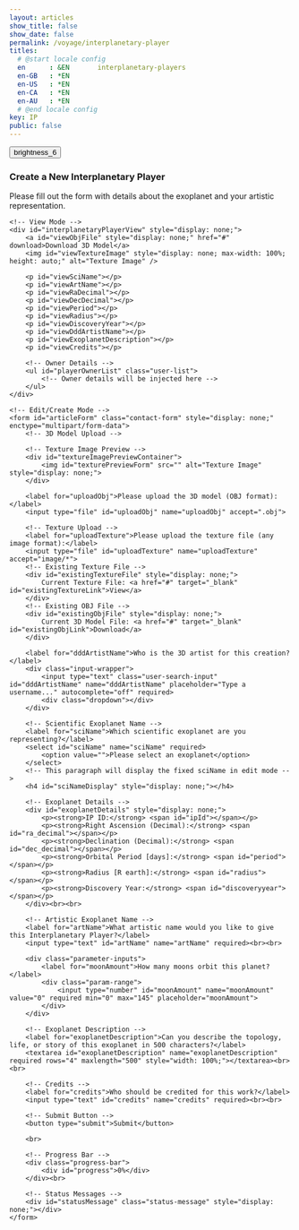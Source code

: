 ```yaml
---
layout: articles
show_title: false
show_date: false
permalink: /voyage/interplanetary-player
titles:
  # @start locale config
  en      : &EN       interplanetary-players
  en-GB   : *EN
  en-US   : *EN
  en-CA   : *EN
  en-AU   : *EN
  # @end locale config
key: IP
public: false
---
```


<div class="form-container">
    <div class="button-container">
        <div class="back-button-container">
            <a href="/voyage" title="Back to Voyage">
                <button id="backButton" class="btn button--outline-primary button--circle">
                    <span class="material-symbols-outlined">brightness_6</span>
                </button>
            </a>
        </div>
        <div class="edit-button-container">
            <button id="editButton" class="btn button--outline-primary button--circle" title="Edit Interplanetary Player" style="display: none;">
                <span class="material-symbols-outlined">edit</span> 
            </button>
        </div>
    </div>
    <h3 id="formTitle">Create a New Interplanetary Player</h3>
    <p>Please fill out the form with details about the exoplanet and your artistic representation.</p>

    <!-- View Mode -->
    <div id="interplanetaryPlayerView" style="display: none;">
        <a id="viewObjFile" style="display: none;" href="#" download>Download 3D Model</a>
        <img id="viewTextureImage" style="display: none; max-width: 100%; height: auto;" alt="Texture Image" />
        
        <p id="viewSciName"></p>
        <p id="viewArtName"></p>
        <p id="viewRaDecimal"></p>
        <p id="viewDecDecimal"></p>
        <p id="viewPeriod"></p>
        <p id="viewRadius"></p>
        <p id="viewDiscoveryYear"></p>
        <p id="viewDddArtistName"></p>
        <p id="viewExoplanetDescription"></p>
        <p id="viewCredits"></p>
        
        <!-- Owner Details -->
        <ul id="playerOwnerList" class="user-list">
            <!-- Owner details will be injected here -->
        </ul>
    </div>
        
    <!-- Edit/Create Mode -->
    <form id="articleForm" class="contact-form" style="display: none;" enctype="multipart/form-data">
        <!-- 3D Model Upload -->

        <!-- Texture Image Preview -->
        <div id="textureImagePreviewContainer">
            <img id="texturePreviewForm" src="" alt="Texture Image" style="display: none;">
        </div>

        <label for="uploadObj">Please upload the 3D model (OBJ format):</label>
        <input type="file" id="uploadObj" name="uploadObj" accept=".obj">

        <!-- Texture Upload -->
        <label for="uploadTexture">Please upload the texture file (any image format):</label>
        <input type="file" id="uploadTexture" name="uploadTexture" accept="image/*">
        <!-- Existing Texture File -->
        <div id="existingTextureFile" style="display: none;">
            Current Texture File: <a href="#" target="_blank" id="existingTextureLink">View</a>
        </div>
        <!-- Existing OBJ File -->
        <div id="existingObjFile" style="display: none;">
            Current 3D Model File: <a href="#" target="_blank" id="existingObjLink">Download</a>
        </div>

        <label for="dddArtistName">Who is the 3D artist for this creation?</label>
        <div class="input-wrapper">
            <input type="text" class="user-search-input" id="dddArtistName" name="dddArtistName" placeholder="Type a username..." autocomplete="off" required>
            <div class="dropdown"></div>
        </div>

        <!-- Scientific Exoplanet Name -->
        <label for="sciName">Which scientific exoplanet are you representing?</label>
        <select id="sciName" name="sciName" required>
            <option value="">Please select an exoplanet</option>
        </select>
        <!-- This paragraph will display the fixed sciName in edit mode -->
        <h4 id="sciNameDisplay" style="display: none;"></h4>

        <!-- Exoplanet Details -->
        <div id="exoplanetDetails" style="display: none;">
            <p><strong>IP ID:</strong> <span id="ipId"></span></p>
            <p><strong>Right Ascension (Decimal):</strong> <span id="ra_decimal"></span></p>
            <p><strong>Declination (Decimal):</strong> <span id="dec_decimal"></span></p>
            <p><strong>Orbital Period [days]:</strong> <span id="period"></span></p>
            <p><strong>Radius [R earth]:</strong> <span id="radius"></span></p>
            <p><strong>Discovery Year:</strong> <span id="discoveryyear"></span></p>
        </div><br><br>

        <!-- Artistic Exoplanet Name -->
        <label for="artName">What artistic name would you like to give this Interplanetary Player?</label>
        <input type="text" id="artName" name="artName" required><br><br>

        <div class="parameter-inputs">
            <label for="moonAmount">How many moons orbit this planet?</label>
            <div class="param-range">
                <input type="number" id="moonAmount" name="moonAmount" value="0" required min="0" max="145" placeholder="moonAmount">
            </div>
        </div>

        <!-- Exoplanet Description -->
        <label for="exoplanetDescription">Can you describe the topology, life, or story of this exoplanet in 500 characters?</label>
        <textarea id="exoplanetDescription" name="exoplanetDescription" required rows="4" maxlength="500" style="width: 100%;"></textarea><br><br>

        <!-- Credits -->
        <label for="credits">Who should be credited for this work?</label>
        <input type="text" id="credits" name="credits" required><br><br>

        <!-- Submit Button -->
        <button type="submit">Submit</button>

        <br>

        <!-- Progress Bar -->
        <div class="progress-bar">
            <div id="progress">0%</div>
        </div><br>

        <!-- Status Messages -->
        <div id="statusMessage" class="status-message" style="display: none;"></div>
    </form>
</div>

<div id="toastContainer" style="position: fixed; top: 20px; right: 20px; z-index: 1000;"></div>

<script>
    // Check for lscache availability
    if (typeof lscache === 'undefined') {
        console.warn('lscache is not available on this page.');
    } else {
        console.log('lscache is loaded and available.');
    }

    // URL Parameters
    const urlParams = new URLSearchParams(window.location.search);
    let initialMode = urlParams.get('mode'); // 'edit', 'view', or null
    let playerId = urlParams.get('playerId') || ''; // Default to '' if 'playerId' is not provided.

    // Global Variables
    let playerData = null; // Holds the current player data
    let exoplanetData = {}; // Holds exoplanet data fetched from the API
    const userId = localStorage.getItem('userId'); // Retrieve the logged-in user's ID
    let isOwner = false; // Indicates if the current user is the owner of the player
    let moonAmountInput = null; // Reference to the moonAmount input
    let currentMode = 'create'; // Current mode: 'create', 'edit', 'view'

    // Toast Function for User Notifications
    function showToast(message, type = 'success') {
        const toastContainer = document.getElementById('toastContainer');
        const toast = document.createElement('div');
        const toastId = `toast_${Date.now()}`;
        toast.classList.add('toast');
        toast.setAttribute('id', toastId);
        toast.setAttribute('role', 'alert');
        toast.setAttribute('aria-live', 'assertive');
        toast.setAttribute('aria-atomic', 'true');

        if (type === 'success') {
            toast.classList.add('success');
        } else if (type === 'error') {
            toast.classList.add('error');
        }

        // Close Button
        const closeBtn = document.createElement('button');
        closeBtn.classList.add('close-btn');
        closeBtn.innerHTML = '&times;';
        closeBtn.onclick = () => {
            toast.classList.remove('show');
            setTimeout(() => {
                const toastElem = document.getElementById(toastId);
                if (toastElem) {
                    toastElem.remove();
                }
            }, 500);
        };

        toast.appendChild(closeBtn);
        toast.appendChild(document.createTextNode(message));
        toastContainer.appendChild(toast);

        // Show the toast
        setTimeout(() => {
            toast.classList.add('show');
        }, 100);

        // Automatically hide the toast after 3 seconds
        setTimeout(() => {
            toast.classList.remove('show');
            setTimeout(() => {
                const toastElem = document.getElementById(toastId);
                if (toastElem) {
                    toastElem.remove();
                }
            }, 500);
        }, 3000);
    }

// Function to load exoplanet data from the server
async function loadExoplanetData() {
    try {
        console.log('Fetching exoplanet data from server');
        const response = await fetch('http://media.maar.world:3001/api/interplanetaryplayers/fetchExoplanetData');
        if (!response.ok) {
            throw new Error(`Failed to fetch exoplanet data: ${response.statusText}`);
        }
        const data = await response.json();
        console.log('Exoplanet data fetched:', data);
        
        // Check if data is an array and has at least one element
        if (Array.isArray(data) && data.length > 0) {
            const exoplanetArray = data[0]; // Access the first element
            exoplanetData = {}; // Initialize as an empty object
            
            // Iterate through the exoplanetArray to build exoplanetData
            Object.keys(exoplanetArray).forEach(ipId => {
                exoplanetData[ipId] = exoplanetArray[ipId];
            });
            
            console.log('Structured Exoplanet Data:', exoplanetData);
            populateExoplanetDropdown();
        } else {
            throw new Error('Exoplanet data is empty or not in the expected format.');
        }
    } catch (error) {
        console.error('Error loading exoplanet data:', error);
        showToast('Failed to load exoplanet data. Please refresh the page.', 'error');
    }
}

// Function to populate the exoplanet dropdown with data fetched from the API
function populateExoplanetDropdown() {
    const selectElement = document.getElementById('sciName');
    selectElement.innerHTML = '<option value="">Please select an exoplanet</option>';

    // Iterate over the keys in exoplanetData
    Object.keys(exoplanetData).forEach(ipId => {
        const exoplanet = exoplanetData[ipId];

        // Only add to the dropdown if artName is null or "null" (string)
        if (!exoplanet.artName || exoplanet.artName === 'null') {
            const option = document.createElement('option');
            option.value = ipId; // Set ipId as the value for the option
            option.textContent = `${ipId}: ${exoplanet.sciName}`; // Display ipId and sciName
            selectElement.appendChild(option);
        }
    });

    console.log('Exoplanet dropdown populated.');
}
    // Function to Clear Form Fields (Create Mode)
    function clearFormFields() {
        document.getElementById('sciName').value = '';
        document.getElementById('artName').value = '';
        document.getElementById('dddArtistName').value = '';
        document.getElementById('exoplanetDescription').value = '';
        document.getElementById('credits').value = '';
        document.getElementById('uploadObj').value = '';
        document.getElementById('uploadTexture').value = '';
        document.getElementById('moonAmount').value = '0'; // Reset moonAmount to a default value

        // Hide exoplanet details when in create mode.
        document.getElementById('exoplanetDetails').style.display = 'none';
    }

    // Function to Set Up Form Listeners
    function setupFormListeners() {
        // Reference to moonAmount input
        moonAmountInput = document.getElementById('moonAmount');

        // Validate moonAmount to be between 0 and 145
        moonAmountInput.addEventListener('input', function() {
            let value = parseInt(moonAmountInput.value, 10);

            if (isNaN(value) || value < 0) {
                value = 0;
            } else if (value > 145) {
                value = 145;
            }

            moonAmountInput.value = value;
        });

        // Texture Upload Preview
        document.getElementById('uploadTexture').addEventListener('change', function(event) {
            const texturePreview = document.getElementById('texturePreviewForm');
            const file = event.target.files[0];

            if (file) {
                const reader = new FileReader();
                reader.onload = function(e) {
                    texturePreview.src = e.target.result;
                    texturePreview.style.display = 'block';
                };
                reader.readAsDataURL(file);
            } else {
                if (playerData && playerData.ddd.textureURL) {
                    const textureUrl = playerData.ddd.textureURL.startsWith('http')
                        ? playerData.ddd.textureURL
                        : `https://media.maar.world${playerData.ddd.textureURL}`;
                    texturePreview.src = textureUrl;
                    texturePreview.style.display = 'block';
                } else {
                    texturePreview.src = '';
                    texturePreview.style.display = 'none';
                }
            }
        });

        // Save form data on input change
        const formElements = document.querySelectorAll('#articleForm input, #articleForm select, #articleForm textarea');
        formElements.forEach(element => {
            element.addEventListener('input', saveFormData);
        });

        // Handle form submission
        document.getElementById('articleForm').addEventListener('submit', function(event) {
            event.preventDefault();
            submitForm(); // Call submitForm when the form is submitted
        });

        // Handle change in exoplanet selection
        document.getElementById('sciName').addEventListener('change', updateDetails);
    }

    // Function to Update Exoplanet Details on Selection Change
    function updateDetails() {
        const selectedIpId = document.getElementById('sciName').value;
        const detailsDiv = document.getElementById('exoplanetDetails');
        const exoplanet = exoplanetData[selectedIpId]; // Access exoplanet by ipId

        if (!selectedIpId || !exoplanet) {
            detailsDiv.style.display = 'none';
        } else {
            // Populate the details section with exoplanet data
            document.getElementById('ipId').textContent = selectedIpId;
            document.getElementById('ra_decimal').textContent = exoplanet.ra_decimal || 'N/A';
            document.getElementById('dec_decimal').textContent = exoplanet.dec_decimal || 'N/A';
            document.getElementById('period').textContent = exoplanet.period || 'N/A';
            document.getElementById('radius').textContent = exoplanet.radius || 'N/A';
            document.getElementById('discoveryyear').textContent = exoplanet.discoveryyear || 'N/A';
            detailsDiv.style.display = 'block';
        }
    }

    // Function to Save Form Data Locally (e.g., in localStorage)
    function saveFormData() {
        const formData = {
            sciName: document.getElementById('sciName').value,
            artName: document.getElementById('artName').value,
            moonAmount: document.getElementById('moonAmount').value,
            dddArtistName: document.getElementById('dddArtistName').value,
            exoplanetDescription: document.getElementById('exoplanetDescription').value,
            credits: document.getElementById('credits').value
        };
        localStorage.setItem('protoFormData', JSON.stringify(formData));
    }

    // Function to Load Saved Form Data (Optional)
    function loadFormData() {
        const savedData = JSON.parse(localStorage.getItem('protoFormData'));
        if (savedData) {
            document.getElementById('sciName').value = savedData.sciName || '';
            document.getElementById('artName').value = savedData.artName || '';
            document.getElementById('moonAmount').value = savedData.moonAmount || '0';
            document.getElementById('dddArtistName').value = savedData.dddArtistName || '';
            document.getElementById('exoplanetDescription').value = savedData.exoplanetDescription || '';
            document.getElementById('credits').value = savedData.credits || '';
        }
    }

    // Function to Handle Success Response after Creation or Editing
    function handleSuccessResponse(response) {
        // Determine the success message based on the action
        const successMessage = currentMode === 'edit'
            ? 'Interplanetary Player updated successfully!'
            : 'Interplanetary Player created successfully!';
        
        showToast(successMessage, 'success');

        // Clear form data cache
        clearProfileCache(userId);

        // Extract the new player ID from the response
        const newPlayerId = currentMode === 'edit'
            ? response.player._id // Access the player ID when editing
            : response.playerId || response.config._id; // Fall back to playerId or _id when creating

        if (newPlayerId) {
            setTimeout(() => {
                window.location.href = `/voyage/interplanetary-player?mode=view&playerId=${newPlayerId}`;
            }, 1000);
        } else {
            console.error('Player ID not found in the response.');
            showToast('Player ID missing. Please contact support.', 'error');
        }
    }

    // Function to Submit the Form for Creating or Editing an Interplanetary Player
// Function to submit the form for creating or editing an Interplanetary Player
async function submitForm() {
    const submitButton = document.querySelector('#articleForm button[type="submit"]');
    if (submitButton) {
        submitButton.disabled = true;
        submitButton.textContent = 'Submitting...';
    }

    const method = currentMode === 'edit' ? 'PUT' : 'POST';
    const url = method === 'PUT' 
        ? `http://media.maar.world:3001/api/interplanetaryplayers/${playerId}` 
        : 'http://media.maar.world:3001/api/interplanetaryplayers';

    console.log('Submitting form with method:', method);
    console.log('URL:', url);

    let moonAmount = parseInt(document.getElementById('moonAmount').value, 10);
    moonAmount = isNaN(moonAmount) || moonAmount < 0 ? 0 : moonAmount > 145 ? 145 : moonAmount;

    const selectedIpId = currentMode === 'edit' && playerData ? playerData.ipId : document.getElementById('sciName').value;
    console.log('Selected ipId:', selectedIpId);

    if (!selectedIpId && currentMode !== 'edit') {
        showToast('Please select a valid exoplanet.', 'error');
        if (submitButton) {
            submitButton.disabled = false;
            submitButton.textContent = 'Submit';
        }
        return;
    }

    // Determine sciName based on mode
    let sciName = 'Unknown Exoplanet';
    if (currentMode === 'edit') {
        sciName = document.getElementById('sciNameDisplay').textContent.trim() || 'Unknown Exoplanet';
    } else {
        // Create Mode: Get sciName from selectedIpId
        if (selectedIpId && exoplanetData[selectedIpId]) {
            sciName = exoplanetData[selectedIpId].sciName || 'Unknown Exoplanet';
        }
    }
    console.log('Determined sciName:', sciName);

    // Prepare configData
    const configData = {
        ownerId: userId,
        isPublic: false,
        ipId: selectedIpId,
        artName: document.getElementById('artName').value.trim(),
        moonAmount,
        sciName,
        ra_decimal: parseFloat(document.getElementById('ra_decimal').textContent.replace('Right Ascension (Decimal): ', '')) || 0,
        dec_decimal: parseFloat(document.getElementById('dec_decimal').textContent.replace('Declination (Decimal): ', '')) || 0,
        period: parseFloat(document.getElementById('period').textContent.replace('Orbital Period [days]: ', '')) || 0,
        radius: parseFloat(document.getElementById('radius').textContent.replace('Radius [R earth]: ', '')) || 0,
        discoveryyear: parseInt(document.getElementById('discoveryyear').textContent.replace('Discovery Year: ', ''), 10) || 0,
        description: document.getElementById('exoplanetDescription').value.trim(),
        credits: document.getElementById('credits').value.trim(),
        ddd: {
            dddArtist: document.getElementById('dddArtistName').value.trim(),
            objURL: playerData?.ddd?.objURL || '',
            textureURL: playerData?.ddd?.textureURL || ''
        }
    };

    console.log('Config data to be sent:', configData);

    // Validate Required Fields
    if (!configData.artName) {
        showToast('Artistic Name is required.', 'error');
        if (submitButton) {
            submitButton.disabled = false;
            submitButton.textContent = 'Submit';
        }
        return;
    }

    if (!configData.description) {
        showToast('Exoplanet Description is required.', 'error');
        if (submitButton) {
            submitButton.disabled = false;
            submitButton.textContent = 'Submit';
        }
        return;
    }

    try {
        let fileData = {};

        // Handle File Uploads
        const objFile = document.getElementById('uploadObj').files[0];
        const textureFile = document.getElementById('uploadTexture').files[0];

        if (objFile || textureFile) {
            const uploadFiles = new FormData();
            uploadFiles.append('ipId', selectedIpId);

            if (objFile) {
                uploadFiles.append('uploadObj', objFile);
                console.log('Appending obj file:', objFile.name);
            } else if (playerData && playerData.ddd.objURL) {
                uploadFiles.append('existingObjURL', playerData.ddd.objURL);
                console.log('Appending existing obj URL:', playerData.ddd.objURL);
            }

            if (textureFile) {
                uploadFiles.append('uploadTexture', textureFile);
                console.log('Appending texture file:', textureFile.name);
            } else if (playerData && playerData.ddd.textureURL) {
                uploadFiles.append('existingTextureURL', playerData.ddd.textureURL);
                console.log('Appending existing texture URL:', playerData.ddd.textureURL);
            }

            // Upload Files
            const uploadResponse = await fetch('http://media.maar.world:3001/api/interplanetaryplayers/uploadModelFiles', {
                method: 'POST',
                body: uploadFiles
            });

            if (!uploadResponse.ok) {
                throw new Error(`Failed to upload files: ${uploadResponse.statusText}`);
            }

            fileData = await uploadResponse.json();
            console.log('Files uploaded successfully:', fileData);

            // Update configData with new URLs if uploaded
            if (fileData.uploadObjURL) {
                configData.ddd.objURL = fileData.uploadObjURL;
            }
            if (fileData.uploadTextureURL) {
                configData.ddd.textureURL = fileData.uploadTextureURL;
            }
        }

        // Update Exoplanet Artistic Name
        if (configData.artName) {
            const updateArtNameResponse = await fetch('http://media.maar.world:3001/api/interplanetaryplayers/updateExoplanet', {
                method: 'POST',
                headers: {
                    'Content-Type': 'application/json'
                },
                body: JSON.stringify({ ipId: selectedIpId, artName: configData.artName })
            });

            if (!updateArtNameResponse.ok) {
                throw new Error(`Failed to update artistic name: ${updateArtNameResponse.statusText}`);
            }

            const updateArtNameData = await updateArtNameResponse.json();

            if (!updateArtNameData.artName) {
                throw new Error('Artistic name update failed.');
            }

            console.log('Artistic name updated successfully:', updateArtNameData);
        }

        // Submit the main form data
        const formResponse = await fetch(url, {
            method: method,
            headers: {
                'Content-Type': 'application/json'
            },
            body: JSON.stringify(configData)
        });

        const formDataResponse = await formResponse.json();
        console.log('Server response:', formDataResponse);

        if (formDataResponse.success) {
            handleSuccessResponse(formDataResponse);
        } else {
            throw new Error(formDataResponse.message || 'An error occurred during submission.');
        }

    } catch (error) {
        console.error('Error:', error);
        showToast(`Error: ${error.message}`, 'error');
    } finally {
        // Re-enable the submit button and reset progress bar
        if (submitButton) {
            submitButton.disabled = false;
            submitButton.textContent = 'Submit';
        }
        document.getElementById('progress').style.width = '0%';
        document.getElementById('progress').textContent = '';
    }
}

    // Function to Update the Exoplanet Artistic Name
    async function updateExoplanetArtName(ipId, artName) {
        try {
            console.log('Updating exoplanet artistic name for ipId:', ipId, 'artName:', artName);
            const response = await fetch('http://media.maar.world:3001/api/interplanetaryplayers/updateExoplanet', {
                method: 'POST',
                headers: {
                    'Content-Type': 'application/json'
                },
                body: JSON.stringify({ ipId, artName })
            });

            if (!response.ok) {
                throw new Error(`Failed to update artistic name: ${response.statusText}`);
            }

            const data = await response.json();

            if (!data.artName) {
                throw new Error('Artistic name update failed.');
            }

            console.log('Artistic name updated successfully:', data);
            showToast('Interplanetary Player data updated successfully!', 'success');

            // Reload the player data and switch to view mode
            await loadInterplanetaryPlayersDetails(playerId);
            setFormMode('view');
        } catch (error) {
            console.error('Failed to update artistic name:', error);
            showToast('Failed to update exoplanet artistic name. Please try again.', 'error');
            enableForm();
        }
    }

    // Function to Enable the Form (used on error)
    function enableForm() {
        document.getElementById('articleForm').querySelectorAll('input, select, textarea, button').forEach(element => {
            element.disabled = false;
        });
    }

    // Function to Handle Success Response after Creation or Editing
    function handleSuccessResponse(response) {
        // Determine the success message based on the action
        const successMessage = currentMode === 'edit'
            ? 'Interplanetary Player updated successfully!'
            : 'Interplanetary Player created successfully!';
        
        showToast(successMessage, 'success');

        // Clear form data cache
        clearProfileCache(userId);

        // Extract the new player ID from the response
        const newPlayerId = currentMode === 'edit'
            ? response.player._id // Access the player ID when editing
            : response.playerId || response.config._id; // Fall back to playerId or _id when creating

        if (newPlayerId) {
            setTimeout(() => {
                window.location.href = `/voyage/interplanetary-player?mode=view&playerId=${newPlayerId}`;
            }, 1000);
        } else {
            console.error('Player ID not found in the response.');
            showToast('Player ID missing. Please contact support.', 'error');
        }
    }

    // Function to Load Interplanetary Player Details from the Server
    async function loadInterplanetaryPlayersDetails(playerId) {
        try {
            const response = await fetch(`http://media.maar.world:3001/api/interplanetaryplayers/${playerId}`);
            if (!response.ok) {
                throw new Error(`Failed to fetch player details: ${response.statusText}`);
            }
            const data = await response.json();

            if (!data.success) {
                console.error('Error fetching player details:', data.message);
                showToast('Failed to load player details. Please try again.', 'error');
                return;
            }

            playerData = data.player; // Assign fetched data to playerData.
            isOwner = playerData.ownerId === userId; // Check ownership
            console.log('Is user the owner?', isOwner);

            // Show the edit button only if the user is the owner
            const editButton = document.getElementById('editButton');
            if (editButton) {
                editButton.style.display = isOwner ? 'block' : 'none';
            }

            // Populate modes with data
            populateEditMode(playerData);
            populateViewMode(playerData);
        } catch (error) {
            console.error('Error loading interplanetary player details:', error);
            showToast('Error loading player details. Please try again.', 'error');
        }
    }

    // Function to Populate Edit Mode with Player Data
    function populateEditMode(playerData) {
        // Handle sciName: show as text and hide the selector in edit mode
        const sciNameDisplay = document.getElementById('sciNameDisplay');
        const sciNameSelect = document.getElementById('sciName');

        console.log('Player data received:', JSON.stringify(playerData, null, 2));

        if (currentMode === 'edit') {
            // Show the scientific name as plain text and hide the dropdown
            sciNameDisplay.textContent = playerData.sciName || 'Unknown Exoplanet';
            sciNameDisplay.style.display = 'block';
            sciNameSelect.style.display = 'none';
            sciNameSelect.required = false; // Remove the required attribute when hidden

            // Populate other form fields with data from playerData for editing
            document.getElementById('artName').value = playerData.artName || '';
            document.getElementById('moonAmount').value = playerData.moonAmount || '0';
            document.getElementById('ra_decimal').textContent = playerData.ra_decimal?.$numberDecimal || 'N/A';
            document.getElementById('dec_decimal').textContent = playerData.dec_decimal?.$numberDecimal || 'N/A';
            document.getElementById('period').textContent = playerData.period?.$numberDecimal || 'N/A';
            document.getElementById('radius').textContent = playerData.radius?.$numberDecimal || 'N/A';
            document.getElementById('discoveryyear').textContent = playerData.discoveryyear?.$numberDecimal || 'N/A';

            // Populate 3D artist name
            const dddArtistNameField = document.getElementById('dddArtistName');
            dddArtistNameField.value = playerData.ddd?.dddArtist || '';

            // Populate exoplanet description
            document.getElementById('exoplanetDescription').value = playerData.description || '';

            // Populate credits
            document.getElementById('credits').value = playerData.credits || '';

            const baseUrl = 'https://media.maar.world';

            // Display existing OBJ file
            const existingObjFileDiv = document.getElementById('existingObjFile');
            const existingObjLink = document.getElementById('existingObjLink');
            if (playerData.ddd?.objURL) {
                const objUrl = playerData.ddd.objURL.startsWith('http')
                    ? playerData.ddd.objURL
                    : `${baseUrl}${playerData.ddd.objURL}`;
                existingObjLink.href = objUrl;
                existingObjLink.textContent = playerData.ddd.objURL.split('/').pop(); // Show file name
                existingObjFileDiv.style.display = 'block';
            } else {
                existingObjFileDiv.style.display = 'none';
            }

            // Display existing Texture file
            const existingTextureFileDiv = document.getElementById('existingTextureFile');
            const existingTextureLink = document.getElementById('existingTextureLink');
            const texturePreview = document.getElementById('texturePreviewForm');

            if (playerData.ddd?.textureURL) {
                const textureUrl = playerData.ddd.textureURL.startsWith('http')
                    ? playerData.ddd.textureURL
                    : `${baseUrl}${playerData.ddd.textureURL}`;
                existingTextureLink.href = textureUrl;
                existingTextureLink.textContent = playerData.ddd.textureURL.split('/').pop(); // Show file name
                existingTextureFileDiv.style.display = 'block';

                // Display texture image preview
                texturePreview.src = textureUrl;
                texturePreview.alt = `Texture of ${playerData.sciName || 'Exoplanet'}`;
                texturePreview.style.display = 'block';
            } else {
                existingTextureFileDiv.style.display = 'none';
                texturePreview.style.display = 'none';
            }
        }
    }

    // Function to Populate View Mode with Player Data
    function populateViewMode(playerData) {
        // Populate the view container with data and make labels bold
        document.getElementById('viewSciName').innerHTML = `<strong>Scientific Name:</strong> ${playerData.sciName || 'N/A'}`;
        document.getElementById('viewArtName').innerHTML = `<strong>Artistic Name:</strong> ${playerData.artName || 'N/A'}`;
        document.getElementById('viewRaDecimal').innerHTML = `<strong>Right Ascension (Decimal):</strong> ${playerData.ra_decimal?.$numberDecimal || 'N/A'}`;
        document.getElementById('viewDecDecimal').innerHTML = `<strong>Declination (Decimal):</strong> ${playerData.dec_decimal?.$numberDecimal || 'N/A'}`;
        document.getElementById('viewPeriod').innerHTML = `<strong>Orbital Period [days]:</strong> ${playerData.period?.$numberDecimal || 'N/A'}`;
        document.getElementById('viewRadius').innerHTML = `<strong>Radius [R earth]:</strong> ${playerData.radius?.$numberDecimal || 'N/A'}`;
        document.getElementById('viewDiscoveryYear').innerHTML = `<strong>Discovery Year:</strong> ${playerData.discoveryyear?.$numberDecimal || 'N/A'}`;
        
        // **3D Artist as Clickable Handler**
        document.getElementById('viewDddArtistName').innerHTML = `<strong>3D Artist:</strong> ${playerData.ddd?.dddArtist ? `<a href="/xplorer/?username=${encodeURIComponent(playerData.ddd.dddArtist)}" target="_self">@${playerData.ddd.dddArtist}</a>` : 'N/A'}`;
        
        document.getElementById('viewExoplanetDescription').innerHTML = `<strong>Description:</strong> ${playerData.description || 'N/A'}`;
        document.getElementById('viewCredits').innerHTML = `<strong>Credits:</strong> ${playerData.credits || 'N/A'}`;
        
        // Show or hide Download 3D Model link
        const viewObjFile = document.getElementById('viewObjFile');
        if (playerData.ddd?.objURL) {
            viewObjFile.href = playerData.ddd.objURL.startsWith('http') ? playerData.ddd.objURL : `https://media.maar.world${playerData.ddd.objURL}`;
            viewObjFile.textContent = 'Download 3D Model';
            viewObjFile.style.display = 'block';
        } else {
            viewObjFile.style.display = 'none';
        }
        
        // Show or hide Texture Image
        const viewTextureImage = document.getElementById('viewTextureImage');
        if (playerData.ddd?.textureURL) {
            const textureUrl = playerData.ddd.textureURL.startsWith('http') ? playerData.ddd.textureURL : `https://media.maar.world${playerData.ddd.textureURL}`;
            viewTextureImage.src = textureUrl;
            viewTextureImage.alt = `Texture of ${playerData.sciName || 'Exoplanet'}`;
            viewTextureImage.style.display = 'block';
        } else {
            viewTextureImage.style.display = 'none';
        }
        
        // **Populate Interplanetary Player Owner Details**
        populatePlayerOwnerDetails(playerData.ownerDetails);
    }

    // Function to Populate the Interplanetary Player Owner Details
    function populatePlayerOwnerDetails(ownerDetails) {
        const playerOwnerList = document.getElementById('playerOwnerList');
        
        console.log("Player Owner Data:", ownerDetails);

        if (ownerDetails) {
            playerOwnerList.innerHTML = `
                <li class="user-list-item">
                    <div class="user-profile-pic">
                        <img src="https://media.maar.world${ownerDetails.profileImage || '/default_profile.png'}" alt="${ownerDetails.username}">
                    </div>
                    <div class="user-details">
                        <div class="user-display-name">${ownerDetails.displayName || 'Unknown'}</div>
                        <div class="user-username">
                            <a href="/xplorer/?username=${encodeURIComponent(ownerDetails.username)}" target="_self">
                                @${ownerDetails.username || 'Unknown'}
                            </a>
                        </div>
                    </div>
                </li>`;
        } else {
            playerOwnerList.innerHTML = '<li>No owner details available.</li>';
        }
    }

    /**
     * Function to Clear Cached Profiles.
     */
    function clearProfileCache(userId) {
        if (typeof lscache === 'undefined') {
            console.warn('lscache is not available. Skipping cache clearing.');
            return;
        }

        const cacheKey = `profile_${userId}`;
        const cachedProfile = lscache.get(cacheKey);
        if (cachedProfile) {
            lscache.remove(cacheKey);
            console.log(`Profile cache cleared for user`);
        } else {
            console.log(`No cache found for user`);
        }
    }

    // Function to Toggle Between Edit and View Modes
    function toggleEditMode() {
        if (currentMode === 'view') {
            if (playerData) { // Ensure playerData is loaded
                setFormMode('edit');
                updateURL('edit', playerId);
            } else {
                showToast('Player data is still loading. Please wait...', 'error');
                console.warn('Attempted to switch to edit mode before playerData was loaded.');
            }
        } else if (currentMode === 'edit') {
            setFormMode('view');
            updateURL('view', playerId);
            loadInterplanetaryPlayersDetails(playerId); // Reload data to discard changes
        }
    }

    // Function to Set the Current Mode (View, Edit, Create)
    function setFormMode(newMode) {
        currentMode = newMode;
        const isViewMode = currentMode === 'view';
        const isEditMode = currentMode === 'edit';
        const isCreateMode = currentMode === 'create';

        // Toggle visibility of form and view sections
        const articleForm = document.getElementById('articleForm');
        const interplanetaryPlayerView = document.getElementById('interplanetaryPlayerView');
        const editButton = document.getElementById('editButton');

        if (isViewMode) {
            interplanetaryPlayerView.style.display = 'block';
            articleForm.style.display = 'none';
            
            // Set Edit Button to show 'Edit' icon and title
            if (editButton) {
                editButton.innerHTML = `<span class="material-symbols-outlined">edit</span>`;
                editButton.title = 'Edit Interplanetary Player';
                editButton.style.display = isOwner ? 'block' : 'none';
            }

            // Set form title
            const formTitle = document.getElementById('formTitle');
            if (formTitle) {
                formTitle.textContent = 'Interplanetary Player Details';
            }
        } else if (isEditMode) {
            interplanetaryPlayerView.style.display = 'none';
            articleForm.style.display = 'block';
            
            // Set Edit Button to show 'View' icon and title
            if (editButton) {
                editButton.innerHTML = `<span class="material-symbols-outlined">visibility</span>`;
                editButton.title = 'View Interplanetary Player';
                editButton.style.display = 'block';
            }

            // Set form title
            const formTitle = document.getElementById('formTitle');
            if (formTitle) {
                formTitle.textContent = 'Edit Interplanetary Player';
            }
        } else if (isCreateMode) {
            interplanetaryPlayerView.style.display = 'none';
            articleForm.style.display = 'block';
            
            // Hide Edit Button in Create Mode
            if (editButton) {
                editButton.style.display = 'none';
            }

            // Set form title
            const formTitle = document.getElementById('formTitle');
            if (formTitle) {
                formTitle.textContent = 'Create a New Interplanetary Player';
            }
        }
    }

    // Function to Update the URL Without Reloading the Page
    function updateURL(mode, playerId) {
        const newURL = `/voyage/interplanetary-player?mode=${mode}&playerId=${playerId}`;
        if (history.pushState) {
            history.pushState({ mode, playerId }, '', newURL);
        } else {
            // Fallback for older browsers
            window.location.href = newURL;
        }
    }

    // Handle Browser Navigation (Back/Forward)
    window.addEventListener('popstate', (event) => {
        if (event.state) {
            setFormMode(event.state.mode);
        } else {
            // Default to view mode if no state is available
            setFormMode('view');
        }
    });

    // Initialize the Form on Page Load
    document.addEventListener('DOMContentLoaded', async () => {
        setupFormListeners();
        loadExoplanetData();

        // Determine initial mode based on URL parameters
        if (initialMode === 'edit' && playerId) {
            currentMode = 'edit';
            await loadInterplanetaryPlayersDetails(playerId);
        } else if (playerId) {
            currentMode = 'view';
            await loadInterplanetaryPlayersDetails(playerId);
        } else {
            currentMode = 'create';
            clearFormFields();
        }

        setFormMode(currentMode);

        // Push the initial state to history
        history.replaceState({ mode: currentMode, playerId }, '', window.location.href);
    });

    // Function to Load Interplanetary Player Details from the Server
    async function loadInterplanetaryPlayersDetails(playerId) {
        try {
            const response = await fetch(`http://media.maar.world:3001/api/interplanetaryplayers/${playerId}`);
            if (!response.ok) {
                throw new Error(`Failed to fetch player details: ${response.statusText}`);
            }
            const data = await response.json();

            if (!data.success) {
                console.error('Error fetching player details:', data.message);
                showToast('Failed to load player details. Please try again.', 'error');
                return;
            }

            playerData = data.player; // Assign fetched data to playerData.
            isOwner = playerData.ownerId === userId; // Check ownership
            console.log('Is user the owner?', isOwner);

            // Show the edit button only if the user is the owner
            const editButton = document.getElementById('editButton');
            if (editButton) {
                editButton.style.display = isOwner ? 'block' : 'none';
            }

            // Populate modes with data
            populateEditMode(playerData);
            populateViewMode(playerData);
        } catch (error) {
            console.error('Error loading interplanetary player details:', error);
            showToast('Error loading player details. Please try again.', 'error');
        }
    }

    // Function to Enable the Form Again (used on error)
    function enableForm() {
        document.getElementById('articleForm').querySelectorAll('input, select, textarea, button').forEach(element => {
            element.disabled = false;
        });
    }
</script>
